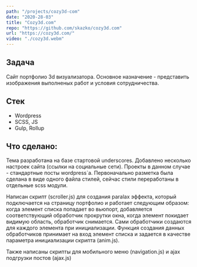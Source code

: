 ```yaml
---
path: "/projects/cozy3d-com"
date: "2020-28-03"
title: "Cozy3d.com"
repo: "https://github.com/skazko/cozy3d.com"
url: "https://cozy3d.com/"
video: "./cozy3d.webm"
---
```


## Задача
Сайт портфолио 3d визуализатора. Основное назначение - представить изображения выполненых работ и условия сотрудничества.

## Стек
- Wordpress
- SCSS, JS
- Gulp, Rollup

## Что сделано:
Тема разработана на базе стартовой underscores. Добавлено несколько настроек сайта (ссылки на социальные сети). Проекты в данном случае - стандартные посты wordpress`а. Первоначально разметка была сделана в виде одного файла стилей, сейчас стили переработаны в отдельные scss модули. 

Написан скрипт (scroller.js) для создания paralax эффекта, который подключается на страницу портфолио и работает следующим образом: когда элемент списка попадает во вьюпорт, добавляется соответствующий  обработчик прокрутки окна, когда элемент покидает видимую область, обработчик снимается. Сами обработчики создаются для каждого элемента при инициализации. Функция создания данных обработчиков принимает на вход элемент списка и задается в качестве параметра инициализации скрипта (anim.js).

Также написаны скрипты для мобильного меню (navigation.js) и ajax подгрузки постов (ajax.js)